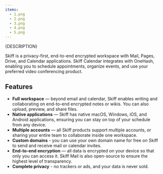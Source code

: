 ```yaml
---
items:
  - 1.png
  - 2.png
  - 3.png
  - 4.png
  - 5.png
---
```


{DESCRIPTION}

Skiff is a privacy-first, end-to-end encrypted workspace with Mail, Pages, Drive, and Calendar applications. Skiff Calendar integrates with OneHash, enabling you to schedule appointments, organize events, and use your preferred video conferencing product.

## Features

- **Full workspace** — beyond email and calendar, Skiff enables writing and collaborating on end-to-end encrypted notes or wikis. You can also upload, preview, and share files.
- **Native applications** — Skiff has native macOS, Windows, iOS, and Android applications, ensuring you can stay on top of your schedule from any device.
- **Multiple accounts** — all Skiff products support multiple accounts, or sharing your entire team to collaborate inside one workspace.
- **Custom domains** - you can use your own domain name for free on Skiff to send and receive mail or calendar invites.
- **End-to-end encryption** — all data is encrypted on your device so that only you can access it. Skiff Mail is also open-source to ensure the highest level of transparency.
- **Complete privacy** - no trackers or ads, and your data is never sold.
